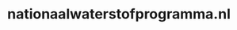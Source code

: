 ---
layout: post
title: "nationaalwaterstofprogramma.nl"
internal_url: "/dutchgov/nationaalwaterstofprogramma.nl.html"
subdomains_count: 2
all_subdomains_count: 2
urls_count: 2
ssl_rank: 0
http_rank: 70
url_link: /data/nationaalwaterstofprogramma.nl/urls.txt
all_subdomains_link: /data/nationaalwaterstofprogramma.nl/all_subdomains.txt
subdomains_link: /data/nationaalwaterstofprogramma.nl/subdomains.txt
categories: dutchgov
---